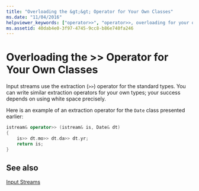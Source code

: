 ```yaml
---
title: "Overloading the &gt;&gt; Operator for Your Own Classes"
ms.date: "11/04/2016"
helpviewer_keywords: ["operator>>", "operator>>, overloading for your own classes", "operator >>, overloading for your own classes"]
ms.assetid: 40dab4e0-3f97-4745-9cc8-b86e740fa246
---
```

# Overloading the &gt;&gt; Operator for Your Own Classes

Input streams use the extraction (`>>`) operator for the standard types. You can write similar extraction operators for your own types; your success depends on using white space precisely.

Here is an example of an extraction operator for the `Date` class presented earlier:

```cpp
istream& operator>> (istream& is, Date& dt)
{
    is>> dt.mo>> dt.da>> dt.yr;
    return is;
}
```

## See also

[Input Streams](../standard-library/input-streams.md)
